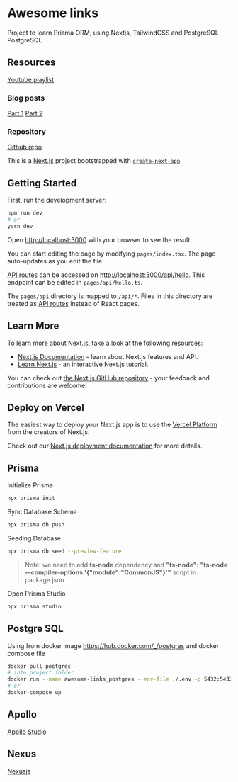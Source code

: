 # Awesome links

Project to learn Prisma ORM, using Nextjs, TailwindCSS and PostgreSQL PostgreSQL

## Resources

[Youtube playlist](https://www.youtube.com/playlist?list=PLn2e1F9Rfr6k6MwzS-p9FGK1NDBxxwLPk)

### Blog posts

[Part 1](https://www.prisma.io/blog/fullstack-nextjs-graphql-prisma-oklidw1rhw)
[Part 2](https://www.prisma.io/blog/fullstack-nextjs-graphql-prisma-2-fwpc6ds155)

### Repository

[Github repo](https://github.com/m-abdelwahab/awesome-links)

This is a [Next.js](https://nextjs.org/) project bootstrapped with [`create-next-app`](https://github.com/vercel/next.js/tree/canary/packages/create-next-app).

## Getting Started

First, run the development server:

```bash
npm run dev
# or
yarn dev
```

Open [http://localhost:3000](http://localhost:3000) with your browser to see the result.

You can start editing the page by modifying `pages/index.tsx`. The page auto-updates as you edit the file.

[API routes](https://nextjs.org/docs/api-routes/introduction) can be accessed on [http://localhost:3000/api/hello](http://localhost:3000/api/hello). This endpoint can be edited in `pages/api/hello.ts`.

The `pages/api` directory is mapped to `/api/*`. Files in this directory are treated as [API routes](https://nextjs.org/docs/api-routes/introduction) instead of React pages.

## Learn More

To learn more about Next.js, take a look at the following resources:

- [Next.js Documentation](https://nextjs.org/docs) - learn about Next.js features and API.
- [Learn Next.js](https://nextjs.org/learn) - an interactive Next.js tutorial.

You can check out [the Next.js GitHub repository](https://github.com/vercel/next.js/) - your feedback and contributions are welcome!

## Deploy on Vercel

The easiest way to deploy your Next.js app is to use the [Vercel Platform](https://vercel.com/new?utm_medium=default-template&filter=next.js&utm_source=create-next-app&utm_campaign=create-next-app-readme) from the creators of Next.js.

Check out our [Next.js deployment documentation](https://nextjs.org/docs/deployment) for more details.

## Prisma

Initialize Prisma

```bash
npx prisma init
```

Sync Database Schema

```bash
npx prisma db push
```

Seeding Database

```bash
npx prisma db seed --preview-feature
```

> Note: we need to add **ts-node** dependency and **"ts-node": "ts-node --compiler-options '{\"module\":\"CommonJS\"}'"** script in package.json

Open Prisma Studio

```bash
npx prisma studio
```

## Postgre SQL

Using from docker image <https://hub.docker.com/_/postgres> and docker compose file

```bash
docker pull postgres
# into project folder
docker run --name awesome-links_postgres --env-file ./.env -p 5432:5432 -d postgres
# or
docker-compose up
```

## Apollo

[Apollo Studio](https://studio.apollographql.com/)

## Nexus

[Nexusjs](https://nexusjs.org/)